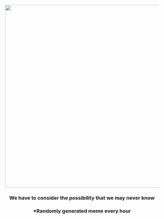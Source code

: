 <p align="center">
        <img src="https://i.redd.it/he2zeb15m0k91.jpg" width="600" height="600">
        </p>
        <h3 align="center">We have to consider the possibility that we may never know</h3>
        <h3 align="center">*Randomly generated meme every hour</h3>
    
